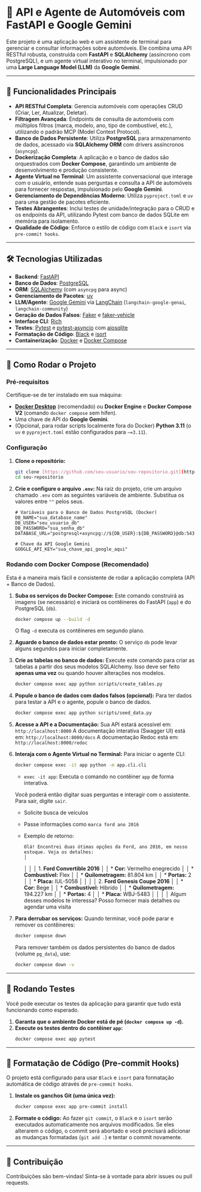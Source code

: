 # 🚗 API e Agente de Automóveis com FastAPI e Google Gemini

Este projeto é uma aplicação web e um assistente de terminal para gerenciar e consultar informações sobre automóveis. Ele combina uma API RESTful robusta, construída com **FastAPI** e **SQLAlchemy** (assíncrono com PostgreSQL), e um agente virtual interativo no terminal, impulsionado por uma **Large Language Model (LLM)** da **Google Gemini**.

---

## 🌟 Funcionalidades Principais

* **API RESTful Completa**: Gerencia automóveis com operações CRUD (Criar, Ler, Atualizar, Deletar).
* **Filtragem Avançada**: Endpoints de consulta de automóveis com múltiplos filtros (marca, modelo, ano, tipo de combustível, etc.), utilizando o padrão MCP (Model Context Protocol).
* **Banco de Dados Persistente**: Utiliza **PostgreSQL** para armazenamento de dados, acessado via **SQLAlchemy ORM** com drivers assíncronos (`asyncpg`).
* **Dockerização Completa**: A aplicação e o banco de dados são orquestrados com **Docker Compose**, garantindo um ambiente de desenvolvimento e produção consistente.
* **Agente Virtual no Terminal**: Um assistente conversacional que interage com o usuário, entende suas perguntas e consulta a API de automóveis para fornecer respostas, impulsionado pelo **Google Gemini**.
* **Gerenciamento de Dependências Moderno**: Utiliza `pyproject.toml` e `uv` para uma gestão de pacotes eficiente.
* **Testes Abrangentes**: Inclui testes de unidade/integração para o CRUD e os endpoints da API, utilizando Pytest com banco de dados SQLite em memória para isolamento.
* **Qualidade de Código**: Enforce o estilo de código com `Black` e `isort` via `pre-commit hooks`.

---

## 🛠️ Tecnologias Utilizadas

* **Backend**: [FastAPI](https://fastapi.tiangolo.com/)
* **Banco de Dados**: [PostgreSQL](https://www.postgresql.org/)
* **ORM**: [SQLAlchemy](https://www.sqlalchemy.org/) (com `asyncpg` para async)
* **Gerenciamento de Pacotes**: [uv](https://github.com/astral-sh/uv)
* **LLM/Agente**: [Google Gemini](https://ai.google.dev/models/gemini) via [LangChain](https://www.langchain.com/) (`langchain-google-genai`, `langchain-community`)
* **Geração de Dados Falsos**: [Faker](https://faker.readthedocs.io/) e [faker-vehicle](https://pypi.org/project/faker-vehicle/)
* **Interface CLI**: [Rich](https://rich.readthedocs.io/)
* **Testes**: [Pytest](https://docs.pytest.org/) e [pytest-asyncio](https://pytest-asyncio.readthedocs.io/) com [aiosqlite](https://pypi.org/project/aiosqlite/)
* **Formatação de Código**: [Black](https://github.com/psf/black) e [isort](https://pycqa.github.io/isort/)
* **Containerização**: [Docker](https://www.docker.com/) e [Docker Compose](https://docs.docker.com/compose/)

---

## 🚀 Como Rodar o Projeto

### Pré-requisitos

Certifique-se de ter instalado em sua máquina:

* [**Docker Desktop**](https://www.docker.com/products/docker-desktop/) (recomendado) ou **Docker Engine** e **Docker Compose V2** (comando `docker compose` sem hífen).
* Uma chave de API do **Google Gemini**.
* (Opcional, para rodar scripts localmente fora do Docker) **Python 3.11** (o `uv` e `pyproject.toml` estão configurados para `~=3.11`).

### Configuração

1.  **Clone o repositório:**
    ```bash
    git clone [https://github.com/seu-usuario/seu-repositorio.git](https://github.com/seu-usuario/seu-repositorio.git) # Substitua pela URL do seu repositório
    cd seu-repositorio
    ```

2.  **Crie e configure o arquivo `.env`:**
    Na raiz do projeto, crie um arquivo chamado `.env` com as seguintes variáveis de ambiente. Substitua os valores entre `""` pelos seus.

    ```dotenv
    # Variáveis para o Banco de Dados PostgreSQL (Docker)
    DB_NAME="sua_database_name"
    DB_USER="seu_usuario_db"
    DB_PASSWORD="sua_senha_db"
    DATABASE_URL="postgresql+asyncpg://${DB_USER}:${DB_PASSWORD}@db:5432/${DB_NAME}"

    # Chave da API Google Gemini
    GOOGLE_API_KEY="sua_chave_api_google_aqui"
    ```

### Rodando com Docker Compose (Recomendado)

Esta é a maneira mais fácil e consistente de rodar a aplicação completa (API + Banco de Dados).

1.  **Suba os serviços do Docker Compose:**
    Este comando construirá as imagens (se necessário) e iniciará os contêineres do FastAPI (`app`) e do PostgreSQL (`db`).

    ```bash
    docker compose up --build -d
    ```
    O flag `-d` executa os contêineres em segundo plano.

2.  **Aguarde o banco de dados estar pronto:**
    O serviço `db` pode levar alguns segundos para iniciar completamente.

3.  **Crie as tabelas no banco de dados:**
    Execute este comando para criar as tabelas a partir dos seus modelos SQLAlchemy. Isso deve ser feito **apenas uma vez** ou quando houver alterações nos modelos.

    ```bash
    docker compose exec app python scripts/create_tables.py
    ```

4.  **Popule o banco de dados com dados falsos (opcional):**
    Para ter dados para testar a API e o agente, popule o banco de dados.

    ```bash
    docker compose exec app python scripts/seed_data.py
    ```

5.  **Acesse a API e a Documentação:**
    Sua API estará acessível em: `http://localhost:8000`
    A documentação interativa (Swagger UI) está em: `http://localhost:8000/docs`
    A documentação Redoc está em: `http://localhost:8000/redoc`

6.  **Interaja com o Agente Virtual no Terminal:**
    Para iniciar o agente CLI:

    ```bash
    docker compose exec -it app python -m app.cli.cli
    ```
    * `exec -it app`: Executa o comando no contêiner `app` de forma interativa.

    Você poderá então digitar suas perguntas e interagir com o assistente. Para sair, digite `sair`.

      - Solicite busca de veículos
   
      - Passe informações como `marca ford ano 2016`
   
      - Exemplo de retorno:


            Olá! Encontrei duas ótimas opções da Ford, ano 2016, em nosso estoque. Veja os detalhes:                                                                                                                                │
           │                                                                                                                                                                                                                         │
           │ 1.  **Ford Convertible 2016**                                                                                                                                                                                           │
           │     *   **Cor:** Vermelho enegrecido                                                                                                                                                                                    │
           │     *   **Combustível:** Flex                                                                                                                                                                                           │
           │     *   **Quilometragem:** 81.804 km                                                                                                                                                                                    │
           │     *   **Portas:** 2                                                                                                                                                                                                   │
           │     *   **Placa:** IUL-5058                                                                                                                                                                                             │
           │                                                                                                                                                                                                                         │
           │ 2.  **Ford Genesis Coupe 2016**                                                                                                                                                                                         │
           │     *   **Cor:** Bege                                                                                                                                                                                                   │
           │     *   **Combustível:** Híbrido                                                                                                                                                                                        │
           │     *   **Quilometragem:** 194.227 km                                                                                                                                                                                   │
           │     *   **Portas:** 4                                                                                                                                                                                                   │
           │     *   **Placa:** WBJ-5483                                                                                                                                                                                             │
           │                                                                                                                                                                                                                         │
           │ Algum desses modelos te interessa? Posso fornecer mais detalhes ou agendar uma visita 

7.  **Para derrubar os serviços:**
    Quando terminar, você pode parar e remover os contêineres:

    ```bash
    docker compose down
    ```
    Para remover também os dados persistentes do banco de dados (volume `pg_data`), use:
    ```bash
    docker compose down -v
    ```

---

## 🧪 Rodando Testes

Você pode executar os testes da aplicação para garantir que tudo está funcionando como esperado.

1.  **Garanta que o ambiente Docker está de pé (`docker compose up -d`).**
2.  **Execute os testes dentro do contêiner `app`:**
    ```bash
    docker compose exec app pytest
    ```

---

## 🎨 Formatação de Código (Pre-commit Hooks)

O projeto está configurado para usar `Black` e `isort` para formatação automática de código através de `pre-commit hooks`.

1.  **Instale os ganchos Git (uma única vez):**
    ```bash
    docker compose exec app pre-commit install
    ```
2.  **Formate o código:**
    Ao fazer `git commit`, o `Black` e o `isort` serão executados automaticamente nos arquivos modificados. Se eles alterarem o código, o commit será abortado e você precisará adicionar as mudanças formatadas (`git add .`) e tentar o commit novamente.

---

## 🤝 Contribuição

Contribuições são bem-vindas! Sinta-se à vontade para abrir issues ou pull requests.